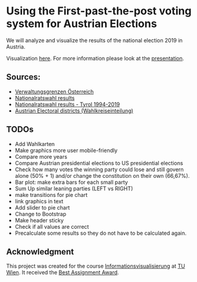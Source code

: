 # Using the First-past-the-post voting system for Austrian Elections
We will analyze and visualize the results of the national election 2019 in Austria.

Visualization [here](https://ippon1.github.io/Visualize_of_Austrian_Election_Results/First-past-the-post/).
For more information please look at the [presentation](https://github.com/ippon1/Visualize_of_Austrian_Election_Results/tree/master/presentation).

## Sources:
<!--* [Verwaltungsgrenzen Österreich](https://data.opendataportal.at/dataset/geojson-daten-osterreich/resource/1a8718bb-18b1-47e1-b6a5-2af5190e087e)-->
* [Verwaltungsgrenzen Österreich](https://www.data.gv.at/katalog/dataset/d960f393-0a19-43f7-b2f1-2a79d9fc6fdd)
* [Nationalratswahl results](https://bmi.gv.at/412/Nationalratswahlen/Nationalratswahl_2019/)
* [Nationalratswahl results - Tyrol 1994-2019](https://www.data.gv.at/katalog/dataset/f3a1c18ea3a038fa13e7b3c89454ed280d16ef0c)
* [Austrian Electoral districts (Wahlkreiseinteilung)](https://www.bmi.gv.at/412/Nationalratswahlen/Wahlkreiseinteilung.aspx)

## TODOs
* Add Wahlkarten
* Make graphics more user mobile-friendly
* Compare more years
* Compare Austrian presidential elections to US presidential elections
* Check how many votes the winning party could lose and still govern alone (50% + 1) and/or change the constitution on their own (66,67%).
* Bar plot: make extra bars for each small party
* Sum Up similar leaning parties (LEFT vs RIGHT)
* make transitions for pie chart
* link graphics in text
* Add slider to pie chart
* Change to Bootstrap
* Make header sticky
* Check if all values are correct
* Precalculate some results so they do not have to be calculated again.
<!--* https://www.data.gv.at/katalog/dataset/6d731e6e-7dcf-4bde-8061-d0e195f62f6c -->


## Acknowledgment
This project was created for the course [Informationsvisualisierung](https://www.cg.tuwien.ac.at/courses/InfoVis/ue.html) at [TU Wien](https://www.tuwien.at).
It received the [Best Assignment Award](https://www.cg.tuwien.ac.at/courses/InfoVis/HallOfFame/#Hall%20of%20Fame%202020).
